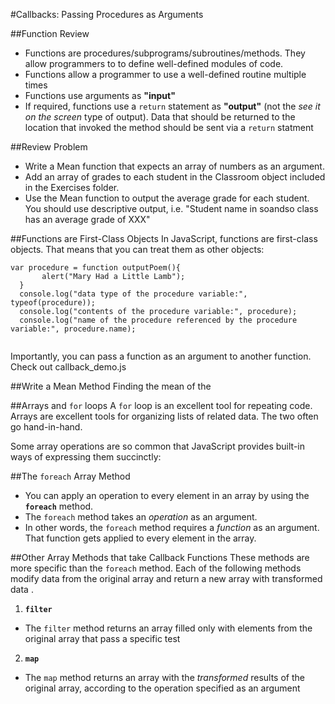 #Callbacks: Passing Procedures as Arguments

##Function Review
- Functions are procedures/subprograms/subroutines/methods. They allow programmers to to define well-defined modules of code.
- Functions allow a programmer to use a well-defined routine multiple times
- Functions use arguments as **"input"**
- If required, functions use a ```return``` statement as **"output"** (not the *see it on the screen* type of output). Data that should be returned to the location that invoked the method should be sent via a ```return``` statment


##Review Problem
- Write a Mean function that expects an array of numbers as an argument.
- Add an array of grades to each student in the Classroom object included in the Exercises folder. 
- Use the Mean function to output the average grade for each student. You should use descriptive output, i.e. "Student name in soandso class has an average grade of XXX"



##Functions are First-Class Objects
In JavaScript, functions are first-class objects. That means that you can treat them as other objects:

 ```
 var procedure = function outputPoem(){
        alert("Mary Had a Little Lamb");
   }
   console.log("data type of the procedure variable:", typeof(procedure));
   console.log("contents of the procedure variable:", procedure);
   console.log("name of the procedure referenced by the procedure variable:", procedure.name);
   
```
 

Importantly, you can pass a function as an argument to another function. Check out callback_demo.js

##Write a Mean Method
Finding the mean of the 




##Arrays and ```for``` loops
A ```for``` loop is an excellent tool for repeating code. Arrays are excellent tools for organizing lists of related data. The two often go hand-in-hand. 

Some array operations are so common that JavaScript provides built-in ways of expressing them succinctly:

##The ```foreach``` Array Method

- You can apply an operation to every element in an  array by using the **```foreach```** method. 
- The ```foreach``` method takes an *operation* as an argument.
- In other words, the ```foreach``` method requires a *function* as an argument. That function gets applied to every element in the array.



##Other Array Methods that take Callback Functions
These methods are more specific than the ```foreach``` method. Each of the following methods modify data from the original array and return a new array with transformed data . 

1) **```filter```**
- The ```filter``` method returns an array filled only with elements from the original array that pass a specific test


2) **```map```**
- The ```map``` method returns an array with the *transformed* results of the original array, according to the operation specified as an argument


